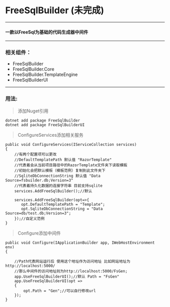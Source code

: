 # FreeSqlBuilder (未完成)
---
#### 一款以FreeSql为基础的代码生成器中间件
---
### 相关组件：
- FreeSqlBuilder 
- FreeSqlBuilder.Core
- FreeSqlBuilder.TemplateEngine
- FreeSqlBuilderUI
---
### 用法:
> 添加Nuget引用

```
dotnet add package FreeSqlBuilder
dotnet add package FreeSqlBuilderUI
```

> ConfigureServices添加相关服务

``` CSharp
public void ConfigureServices(IServiceCollection services)
{
    //有两个配置项可以更改
    //DefaultTemplatePath 默认值 "RazorTemplate"
    //代表着会从当前项目路径中的RazorTemplate文件夹下读取模板
    //初始化会把默认模板（模板范例）复制到此文件夹下
    //SqliteDbConnectionString 默认值 "Data Source=fsbuilder.db;Version=3"
    //代表着持久化数据的连接字符串 目前支持sqlite
    services.AddFreeSqlBuilder();//默认 

    services.AddFreeSqlBuilder(opt=>{
       opt.DefaultTemplatePath = "Template";
       opt.SqliteDbConnectionString = "Data Source=db/test.db;Version=3";
    });//自定义范例
}
```

> Configure添加中间件

``` CSharp
public void Configure(IApplicationBuilder app, IWebHostEnvironment env)
{
    
    //Path代表网站运行后 使用这个地址作为访问地址 比如网站地址为http://localhost:5000/
    //那么中间件的访问地址则为http://localhost:5000/FsGen;
    app.UseFreeSqlBuilderUI();//默认 Path = "FsGen"
    app.UseFreeSqlBuilderUI(opt =>
    {
        opt.Path = "Gen";//可以自行修改url
    });
}

```



